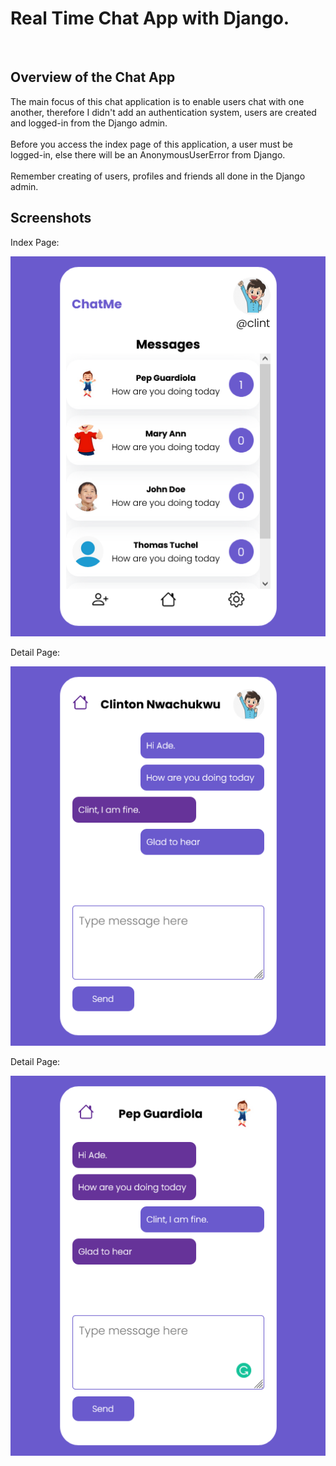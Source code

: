 # Real Time Chat App with Django.


<br>





## Overview of the Chat App

The main focus of this chat application is to enable users chat with one another, therefore I didn't add an authentication system, users are created and logged-in from the Django admin. <br><br> Before you access the index page of this application, a user must be logged-in, else there will be an AnonymousUserError from Django. <br><br>Remember creating of users, profiles and friends all done in the Django admin.




## Screenshots

Index Page:

![alt text](https://github.com/ClintonCode20/chatapp/blob/main/static/img/screenshot_1.png)



Detail Page:

![alt text](https://github.com/ClintonCode20/chatapp/blob/main/static/img/screenshot_3.png)




Detail Page:

![alt text](https://github.com/ClintonCode20/chatapp/blob/main/static/img/screenshot_2.png)
